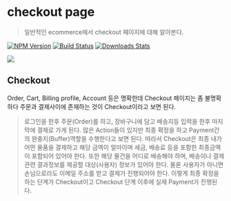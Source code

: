 # checkout page
> 일반적인 ecommerce에서 checkout 페이지에 대해 알아본다.

[![NPM Version][npm-image]][npm-url]
[![Build Status][travis-image]][travis-url]
[![Downloads Stats][npm-downloads]][npm-url]

![](../header.png)

## Checkout
Order, Cart, Billing profile, Account 등은 명확한데 Checkout 페이지는 좀 불명확하다 
주문과 결제사이에 존재하는 것이 Checkout이라고 보면 된다.

> 로그인을 한후 주문(Order)를 하고, 장바구니에 담고 배송지등 입력을 한후 마지막에 결제로 가게 된다.
> 많은 Action들이 있지만 최종 확정을 하고 Payment간의 완충지(Buffer)역할을 수행한다고 보면 된다.
> 따라서 Checkout은 최종 내가 어떤 물품을 결제하고 해당 금액이 얼마이며 세금, 배송료 등을 포함한 최종금액이 포함되어 있어야 한다.
> 또한 해당 물건을 어디로 배송해야 하며, 배송이나 결제관련 결과정보를 제공할 대상(사용자) 정보가 있어야 한다.
> 물론 사용자가 아니면 손님으로라도 이메일 주소를 받고 결제가 진행되어야 한다. 
> 이렇게 최종 확정을 하는 단계가 Checkout이고 Checkout 단계 이후에 실제 Payment가 진행된다.




<!-- Markdown link & img dfn's -->
[npm-image]: https://img.shields.io/npm/v/datadog-metrics.svg?style=flat-square
[npm-url]: https://npmjs.org/package/datadog-metrics
[npm-downloads]: https://img.shields.io/npm/dm/datadog-metrics.svg?style=flat-square
[travis-image]: https://img.shields.io/travis/dbader/node-datadog-metrics/master.svg?style=flat-square
[travis-url]: https://travis-ci.org/dbader/node-datadog-metrics
[wiki]: https://github.com/yourname/yourproject/wiki
[ssh-url]: https://arsviator.blogspot.com/2015/04/ssh-ssh-key.html
[ssh-url2]: https://junho85.pe.kr/667
